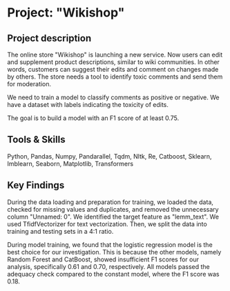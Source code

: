 # Project: "Wikishop" 

## Project description 
The online store "Wikishop" is launching a new service. Now users can edit and supplement product descriptions, similar to wiki communities. In other words, customers can suggest their edits and comment on changes made by others. The store needs a tool to identify toxic comments and send them for moderation.

We need to train a model to classify comments as positive or negative. We have a dataset with labels indicating the toxicity of edits.

The goal is to build a model with an F1 score of at least 0.75.

## Tools & Skills
Python, Pandas, Numpy, Pandarallel, Tqdm, Nltk, Re, Catboost, Sklearn, Imblearn, Seaborn, Matplotlib, Transformers

## Key Findings

During the data loading and preparation for training, we loaded the data, checked for missing values and duplicates, and removed the unnecessary column "Unnamed: 0". We identified the target feature as "lemm_text". We used TfidfVectorizer for text vectorization. Then, we split the data into training and testing sets in a 4:1 ratio.

During model training, we found that the logistic regression model is the best choice for our investigation. This is because the other models, namely Random Forest and CatBoost, showed insufficient F1 scores for our analysis, specifically 0.61 and 0.70, respectively. All models passed the adequacy check compared to the constant model, where the F1 score was 0.18.
